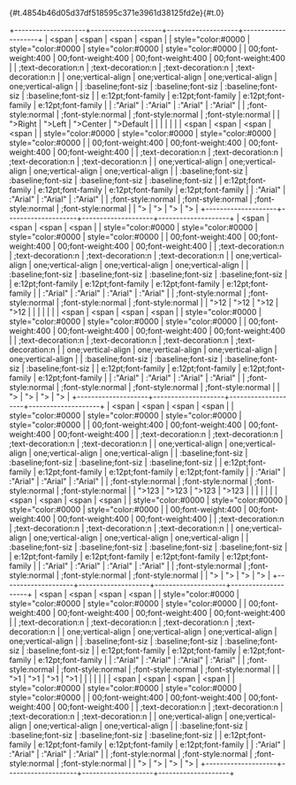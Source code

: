 <span
style="color:#000000;font-weight:400;text-decoration:none;vertical-align:baseline;font-size:11pt;font-family:&quot;Arial&quot;;font-style:normal"></span>

[](){#t.4854b46d05d37df518595c371e3961d38125fd2e}[](){#t.0}

+--------------------+--------------------+--------------------+--------------------+
| <span              | <span              | <span              | <span              |
| style="color:#0000 | style="color:#0000 | style="color:#0000 | style="color:#0000 |
| 00;font-weight:400 | 00;font-weight:400 | 00;font-weight:400 | 00;font-weight:400 |
| ;text-decoration:n | ;text-decoration:n | ;text-decoration:n | ;text-decoration:n |
| one;vertical-align | one;vertical-align | one;vertical-align | one;vertical-align |
| :baseline;font-siz | :baseline;font-siz | :baseline;font-siz | :baseline;font-siz |
| e:12pt;font-family | e:12pt;font-family | e:12pt;font-family | e:12pt;font-family |
| :&quot;Arial&quot; | :&quot;Arial&quot; | :&quot;Arial&quot; | :&quot;Arial&quot; |
| ;font-style:normal | ;font-style:normal | ;font-style:normal | ;font-style:normal |
| ">Right</span>     | ">Left</span>      | ">Center</span>    | ">Default</span>   |
|                    |                    |                    |                    |
| <span              | <span              | <span              | <span              |
| style="color:#0000 | style="color:#0000 | style="color:#0000 | style="color:#0000 |
| 00;font-weight:400 | 00;font-weight:400 | 00;font-weight:400 | 00;font-weight:400 |
| ;text-decoration:n | ;text-decoration:n | ;text-decoration:n | ;text-decoration:n |
| one;vertical-align | one;vertical-align | one;vertical-align | one;vertical-align |
| :baseline;font-siz | :baseline;font-siz | :baseline;font-siz | :baseline;font-siz |
| e:12pt;font-family | e:12pt;font-family | e:12pt;font-family | e:12pt;font-family |
| :&quot;Arial&quot; | :&quot;Arial&quot; | :&quot;Arial&quot; | :&quot;Arial&quot; |
| ;font-style:normal | ;font-style:normal | ;font-style:normal | ;font-style:normal |
| "></span>          | "></span>          | "></span>          | "></span>          |
+--------------------+--------------------+--------------------+--------------------+
| <span              | <span              | <span              | <span              |
| style="color:#0000 | style="color:#0000 | style="color:#0000 | style="color:#0000 |
| 00;font-weight:400 | 00;font-weight:400 | 00;font-weight:400 | 00;font-weight:400 |
| ;text-decoration:n | ;text-decoration:n | ;text-decoration:n | ;text-decoration:n |
| one;vertical-align | one;vertical-align | one;vertical-align | one;vertical-align |
| :baseline;font-siz | :baseline;font-siz | :baseline;font-siz | :baseline;font-siz |
| e:12pt;font-family | e:12pt;font-family | e:12pt;font-family | e:12pt;font-family |
| :&quot;Arial&quot; | :&quot;Arial&quot; | :&quot;Arial&quot; | :&quot;Arial&quot; |
| ;font-style:normal | ;font-style:normal | ;font-style:normal | ;font-style:normal |
| ">12</span>        | ">12</span>        | ">12</span>        | ">12</span>        |
|                    |                    |                    |                    |
| <span              | <span              | <span              | <span              |
| style="color:#0000 | style="color:#0000 | style="color:#0000 | style="color:#0000 |
| 00;font-weight:400 | 00;font-weight:400 | 00;font-weight:400 | 00;font-weight:400 |
| ;text-decoration:n | ;text-decoration:n | ;text-decoration:n | ;text-decoration:n |
| one;vertical-align | one;vertical-align | one;vertical-align | one;vertical-align |
| :baseline;font-siz | :baseline;font-siz | :baseline;font-siz | :baseline;font-siz |
| e:12pt;font-family | e:12pt;font-family | e:12pt;font-family | e:12pt;font-family |
| :&quot;Arial&quot; | :&quot;Arial&quot; | :&quot;Arial&quot; | :&quot;Arial&quot; |
| ;font-style:normal | ;font-style:normal | ;font-style:normal | ;font-style:normal |
| "></span>          | "></span>          | "></span>          | "></span>          |
+--------------------+--------------------+--------------------+--------------------+
| <span              | <span              | <span              | <span              |
| style="color:#0000 | style="color:#0000 | style="color:#0000 | style="color:#0000 |
| 00;font-weight:400 | 00;font-weight:400 | 00;font-weight:400 | 00;font-weight:400 |
| ;text-decoration:n | ;text-decoration:n | ;text-decoration:n | ;text-decoration:n |
| one;vertical-align | one;vertical-align | one;vertical-align | one;vertical-align |
| :baseline;font-siz | :baseline;font-siz | :baseline;font-siz | :baseline;font-siz |
| e:12pt;font-family | e:12pt;font-family | e:12pt;font-family | e:12pt;font-family |
| :&quot;Arial&quot; | :&quot;Arial&quot; | :&quot;Arial&quot; | :&quot;Arial&quot; |
| ;font-style:normal | ;font-style:normal | ;font-style:normal | ;font-style:normal |
| ">123</span>       | ">123</span>       | ">123</span>       | ">123</span>       |
|                    |                    |                    |                    |
| <span              | <span              | <span              | <span              |
| style="color:#0000 | style="color:#0000 | style="color:#0000 | style="color:#0000 |
| 00;font-weight:400 | 00;font-weight:400 | 00;font-weight:400 | 00;font-weight:400 |
| ;text-decoration:n | ;text-decoration:n | ;text-decoration:n | ;text-decoration:n |
| one;vertical-align | one;vertical-align | one;vertical-align | one;vertical-align |
| :baseline;font-siz | :baseline;font-siz | :baseline;font-siz | :baseline;font-siz |
| e:12pt;font-family | e:12pt;font-family | e:12pt;font-family | e:12pt;font-family |
| :&quot;Arial&quot; | :&quot;Arial&quot; | :&quot;Arial&quot; | :&quot;Arial&quot; |
| ;font-style:normal | ;font-style:normal | ;font-style:normal | ;font-style:normal |
| "></span>          | "></span>          | "></span>          | "></span>          |
+--------------------+--------------------+--------------------+--------------------+
| <span              | <span              | <span              | <span              |
| style="color:#0000 | style="color:#0000 | style="color:#0000 | style="color:#0000 |
| 00;font-weight:400 | 00;font-weight:400 | 00;font-weight:400 | 00;font-weight:400 |
| ;text-decoration:n | ;text-decoration:n | ;text-decoration:n | ;text-decoration:n |
| one;vertical-align | one;vertical-align | one;vertical-align | one;vertical-align |
| :baseline;font-siz | :baseline;font-siz | :baseline;font-siz | :baseline;font-siz |
| e:12pt;font-family | e:12pt;font-family | e:12pt;font-family | e:12pt;font-family |
| :&quot;Arial&quot; | :&quot;Arial&quot; | :&quot;Arial&quot; | :&quot;Arial&quot; |
| ;font-style:normal | ;font-style:normal | ;font-style:normal | ;font-style:normal |
| ">1</span>         | ">1</span>         | ">1</span>         | ">1</span>         |
|                    |                    |                    |                    |
| <span              | <span              | <span              | <span              |
| style="color:#0000 | style="color:#0000 | style="color:#0000 | style="color:#0000 |
| 00;font-weight:400 | 00;font-weight:400 | 00;font-weight:400 | 00;font-weight:400 |
| ;text-decoration:n | ;text-decoration:n | ;text-decoration:n | ;text-decoration:n |
| one;vertical-align | one;vertical-align | one;vertical-align | one;vertical-align |
| :baseline;font-siz | :baseline;font-siz | :baseline;font-siz | :baseline;font-siz |
| e:12pt;font-family | e:12pt;font-family | e:12pt;font-family | e:12pt;font-family |
| :&quot;Arial&quot; | :&quot;Arial&quot; | :&quot;Arial&quot; | :&quot;Arial&quot; |
| ;font-style:normal | ;font-style:normal | ;font-style:normal | ;font-style:normal |
| "></span>          | "></span>          | "></span>          | "></span>          |
+--------------------+--------------------+--------------------+--------------------+

<span style="font-weight:400"></span>
